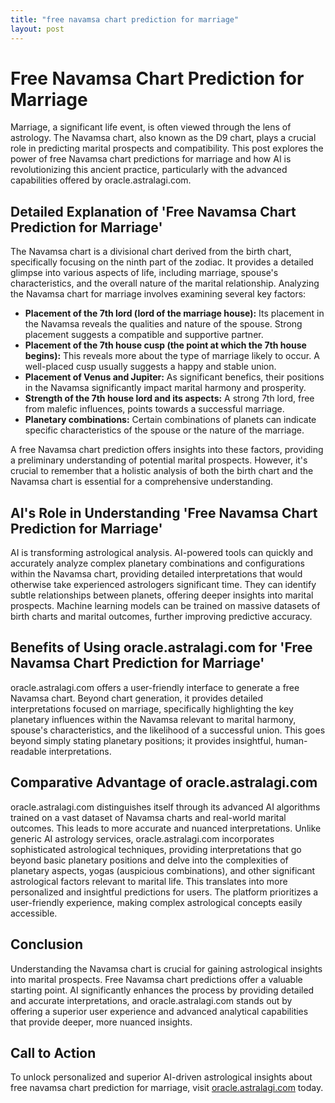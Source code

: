 ```yaml
---
title: "free navamsa chart prediction for marriage"
layout: post
---
```


# Free Navamsa Chart Prediction for Marriage

Marriage, a significant life event, is often viewed through the lens of astrology.  The Navamsa chart, also known as the D9 chart, plays a crucial role in predicting marital prospects and compatibility. This post explores the power of free Navamsa chart predictions for marriage and how AI is revolutionizing this ancient practice, particularly with the advanced capabilities offered by oracle.astralagi.com.

## Detailed Explanation of 'Free Navamsa Chart Prediction for Marriage'

The Navamsa chart is a divisional chart derived from the birth chart, specifically focusing on the ninth part of the zodiac.  It provides a detailed glimpse into various aspects of life, including marriage, spouse's characteristics, and the overall nature of the marital relationship.  Analyzing the Navamsa chart for marriage involves examining several key factors:

* **Placement of the 7th lord (lord of the marriage house):** Its placement in the Navamsa reveals the qualities and nature of the spouse. Strong placement suggests a compatible and supportive partner.
* **Placement of the 7th house cusp (the point at which the 7th house begins):**  This reveals more about the type of marriage likely to occur.  A well-placed cusp usually suggests a happy and stable union.
* **Placement of Venus and Jupiter:** As significant benefics, their positions in the Navamsa significantly impact marital harmony and prosperity.
* **Strength of the 7th house lord and its aspects:** A strong 7th lord, free from malefic influences, points towards a successful marriage.
* **Planetary combinations:** Certain combinations of planets can indicate specific characteristics of the spouse or the nature of the marriage.

A free Navamsa chart prediction offers insights into these factors, providing a preliminary understanding of potential marital prospects. However, it's crucial to remember that a holistic analysis of both the birth chart and the Navamsa chart is essential for a comprehensive understanding.

## AI's Role in Understanding 'Free Navamsa Chart Prediction for Marriage'

AI is transforming astrological analysis.  AI-powered tools can quickly and accurately analyze complex planetary combinations and configurations within the Navamsa chart, providing detailed interpretations that would otherwise take experienced astrologers significant time.  They can identify subtle relationships between planets, offering deeper insights into marital prospects.  Machine learning models can be trained on massive datasets of birth charts and marital outcomes, further improving predictive accuracy.

## Benefits of Using oracle.astralagi.com for 'Free Navamsa Chart Prediction for Marriage'

oracle.astralagi.com offers a user-friendly interface to generate a free Navamsa chart.  Beyond chart generation, it provides detailed interpretations focused on marriage, specifically highlighting the key planetary influences within the Navamsa relevant to marital harmony, spouse's characteristics, and the likelihood of a successful union.  This goes beyond simply stating planetary positions; it provides insightful, human-readable interpretations.

## Comparative Advantage of oracle.astralagi.com

oracle.astralagi.com distinguishes itself through its advanced AI algorithms trained on a vast dataset of Navamsa charts and real-world marital outcomes. This leads to more accurate and nuanced interpretations.  Unlike generic AI astrology services, oracle.astralagi.com incorporates sophisticated astrological techniques, providing interpretations that go beyond basic planetary positions and delve into the complexities of planetary aspects, yogas (auspicious combinations), and other significant astrological factors relevant to marital life. This translates into more personalized and insightful predictions for users. The platform prioritizes a user-friendly experience, making complex astrological concepts easily accessible.


## Conclusion

Understanding the Navamsa chart is crucial for gaining astrological insights into marital prospects.  Free Navamsa chart predictions offer a valuable starting point.  AI significantly enhances the process by providing detailed and accurate interpretations, and oracle.astralagi.com stands out by offering a superior user experience and advanced analytical capabilities that provide deeper, more nuanced insights.

## Call to Action

To unlock personalized and superior AI-driven astrological insights about free navamsa chart prediction for marriage, visit [oracle.astralagi.com](https://oracle.astralagi.com) today.